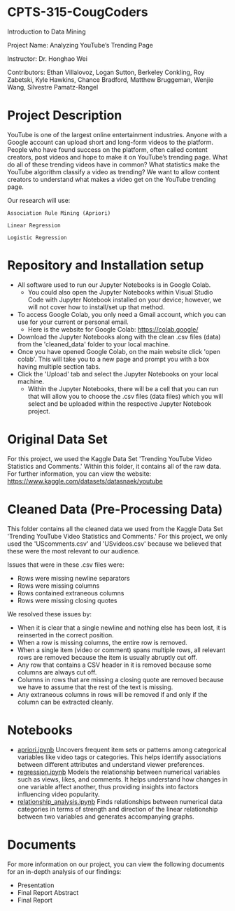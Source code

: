 # CPTS-315-CougCoders

Introduction to Data Mining

Project Name: Analyzing YouTube’s Trending Page

Instructor: Dr. Honghao Wei

Contributors: Ethan Villalovoz, Logan Sutton, Berkeley Conkling, Roy Zabetski, Kyle Hawkins, Chance Bradford, Matthew Bruggeman, Wenjie Wang, Silvestre Pamatz-Rangel

# Project Description 

YouTube is one of the largest online entertainment industries. Anyone with a Google account can upload short and long-form videos to the platform. People who have found success on the platform, often called content creators, post videos and hope to make it on YouTube’s trending page. What do all of these trending videos have in common? What statistics make the YouTube algorithm classify a video as trending? We want to allow content creators to understand what makes a video get on the YouTube trending page.

Our research will use:

    Association Rule Mining (Apriori)

    Linear Regression

    Logistic Regression


# Repository and Installation setup

- All software used to run our Jupyter Notebooks is in Google Colab.
    - You could also open the Jupyter Notebooks within Visual Studio Code with Jupyter Notebook installed on your device; however, we will not cover how to install/set up that method.
- To access Google Colab, you only need a Gmail account, which you can use for your current or personal email.
    - Here is the website for Google Colab: https://colab.google/
- Download the Jupyter Notebooks along with the clean .csv files (data) from the 'cleaned_data' folder to your local machine.
- Once you have opened Google Colab, on the main website click 'open colab'. This will take you to a new page and prompt you with a box having multiple section tabs.
- Click the 'Upload' tab and select the Jupyter Notebooks on your local machine.
    - Within the Jupyter Notebooks, there will be a cell that you can run that will allow you to choose the .csv files (data files) which you will select and be uploaded within the respective Jupyter Notebook project.

# Original Data Set

For this project, we used the Kaggle Data Set 'Trending YouTube Video Statistics and Comments.' Within this folder, it contains all of the raw data. For further information, you can view the website: https://www.kaggle.com/datasets/datasnaek/youtube

# Cleaned Data (Pre-Processing Data)

This folder contains all the cleaned data we used from the Kaggle Data Set 'Trending YouTube Video Statistics and Comments.' For this project, we only used the 'UScomments.csv' and 'USvideos.csv' because we believed that these were the most relevant to our audience.

Issues that were in these .csv files were:

- Rows were missing newline separators
- Rows were missing columns
- Rows contained extraneous columns
- Rows were missing closing quotes

We resolved these issues by:

- When it is clear that a single newline and nothing else has been lost, it is reinserted in the correct position.
- When a row is missing columns, the entire row is removed.
- When a single item (video or comment) spans multiple rows, all relevant rows are removed because the item is usually abruptly cut off.
- Any row that contains a CSV header in it is removed because some columns are always cut off.
- Columns in rows that are missing a closing quote are removed because we have to assume that the rest of the text is missing.
- Any extraneous columns in rows will be removed if and only if the column can be extracted cleanly.

# Notebooks

- [apriori.ipynb](notebook/apriori.ipynb)
    Uncovers frequent item sets or patterns among categorical variables like video tags or categories. This helps identify associations between different attributes and understand viewer preferences.
- [regression.ipynb](notebook/regression.ipynb)
    Models the relationship between numerical variables such as views, likes, and comments. It helps understand how changes in one variable affect another, thus providing insights into factors influencing video popularity.
- [relationship_analysis.ipynb](notebook/relationship_analysis.ipynb)
    Finds relationships between numerical data categories in terms of strength and direction of the linear relationship between two variables and generates accompanying graphs.

# Documents

For more information on our project, you can view the following documents for an in-depth analysis of our findings:

- Presentation
- Final Report Abstract
- Final Report

